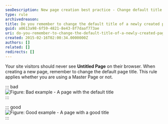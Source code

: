 ```yaml
---
seoDescription: New page creation best practice - Change default title to a meaningful one, enhancing user experience and search engine optimization.
type: rule
archivedreason:
title: Do you remember to change the default title of a newly created page?
guid: a8613a98-6f59-4821-8e43-8f7daaf773ae
uri: do-you-remember-to-change-the-default-title-of-a-newly-created-page
created: 2015-02-16T02:00:34.0000000Z
authors: []
related: []
redirects: []
---
```


Your site visitors should never see **Untitled Page** on their browser. When creating a new page, remember to change the default page title. This rule applies whether you are using a Master Page or not.

<!--endintro-->

::: bad  
![Figure: Bad example - A page with the default title](../../assets/BadTitle.jpg)  
:::

::: good  
![Figure: Good example - A page with a good title](../../assets/GoodTitle.jpg)  
:::
